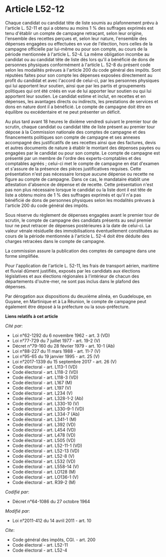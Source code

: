 # Article L52-12

Chaque candidat ou candidat tête de liste soumis au plafonnement prévu à l'article L. 52-11 et qui a obtenu au moins 1 % des
suffrages exprimés est tenu d'établir un compte de campagne retraçant, selon leur origine, l'ensemble des recettes perçues
et, selon leur nature, l'ensemble des dépenses engagées ou effectuées en vue de l'élection, hors celles de la campagne
officielle par lui-même ou pour son compte, au cours de la période mentionnée à l'article L. 52-4. La même obligation incombe
au candidat ou au candidat tête de liste dès lors qu'il a bénéficié de dons de personnes physiques conformément à l'article
L. 52-8 du présent code selon les modalités prévues à l'article 200 du code général des impôts. Sont réputées faites pour son
compte les dépenses exposées directement au profit du candidat et avec l'accord de celui-ci, par les personnes physiques qui
lui apportent leur soutien, ainsi que par les partis et groupements politiques qui ont été créés en vue de lui apporter leur
soutien ou qui lui apportent leur soutien. Le candidat estime et inclut, en recettes et en dépenses, les avantages directs ou
indirects, les prestations de services et dons en nature dont il a bénéficié. Le compte de campagne doit être en équilibre ou
excédentaire et ne peut présenter un déficit. 

Au plus tard avant 18 heures le dixième vendredi suivant le premier tour de scrutin, chaque candidat ou candidat tête de
liste présent au premier tour dépose à la Commission nationale des comptes de campagne et des financements politiques son
compte de campagne et ses annexes accompagné des justificatifs de ses recettes ainsi que des factures, devis et autres
documents de nature à établir le montant des dépenses payées ou engagées par le candidat ou pour son compte. Le compte de
campagne est présenté par un membre de l'ordre des experts-comptables et des comptables agréés ; celui-ci met le compte de
campagne en état d'examen et s'assure de la présence des pièces justificatives requises. Cette présentation n'est pas
nécessaire lorsque aucune dépense ou recette ne figure au compte de campagne. Dans ce cas, le mandataire établit une
attestation d'absence de dépense et de recette. Cette présentation n'est pas non plus nécessaire lorsque le candidat ou la
liste dont il est tête de liste a obtenu moins de 1 % des suffrages exprimés et qu'il n'a pas bénéficié de dons de personnes
physiques selon les modalités prévues à l'article 200 du code général des impôts. 

Sous réserve du règlement de dépenses engagées avant le premier tour de scrutin, le compte de campagne des candidats présents
au seul premier tour ne peut retracer de dépenses postérieures à la date de celui-ci. La valeur vénale résiduelle des
immobilisations éventuellement constituées au cours de la période mentionnée à l'article L. 52-4 doit être déduite des
charges retracées dans le compte de campagne. 

La commission assure la publication des comptes de campagne dans une forme simplifiée. 

Pour l'application de l'article L. 52-11, les frais de transport aérien, maritime et fluvial dûment justifiés, exposés par
les candidats aux élections législatives et aux élections régionales à l'intérieur de chacun des départements d'outre-mer, ne
sont pas inclus dans le plafond des dépenses. 

Par dérogation aux dispositions du deuxième alinéa, en Guadeloupe, en Guyane, en Martinique et à La Réunion, le compte de
campagne peut également être déposé à la préfecture ou la sous-préfecture.

**Liens relatifs à cet article**

_Cité par_:

  - Loi n°62-1292 du 6 novembre 1962 - art. 3 (VD)
  - Loi n°77-729 du 7 juillet 1977 - art. 19-2 (V)
  - Décret n°79-160 du 28 février 1979 - art. 10-1 (Ab)
  - Loi n°88-227 du 11 mars 1988 - art. 11-7 (V)
  - Loi n°95-65 du 19 janvier 1995 - art. 25 (V)
  - Loi n°2017-1339 du 15 septembre 2017 - art. 26 (V)
  - Code électoral - art. L113-1 (VD)
  - Code électoral - art. L118-2 (VD)
  - Code électoral - art. L118-3 (VD)
  - Code électoral - art. L167 (M)
  - Code électoral - art. L197 (V)
  - Code électoral - art. L234 (V)
  - Code électoral - art. L328-1-2 (Ab)
  - Code électoral - art. L330-10 (V)
  - Code électoral - art. L330-9-1 (VD)
  - Code électoral - art. L334-7 (Ab)
  - Code électoral - art. L341-1 (M)
  - Code électoral - art. L392 (VD)
  - Code électoral - art. L454 (VD)
  - Code électoral - art. L478 (VD)
  - Code électoral - art. L505 (VD)
  - Code électoral - art. L52-11-1 (VD)
  - Code électoral - art. L52-13 (VD)
  - Code électoral - art. L52-8 (V)
  - Code électoral - art. L532 (VD)
  - Code électoral - art. L558-14 (V)
  - Code électoral - art. LO128 (M)
  - Code électoral - art. LO136-1 (V)
  - Code électoral - art. R39-2 (M)

_Codifié par_:

  - Décret n°64-1086 du 27 octobre 1964

_Modifié par_:

  - Loi n°2011-412 du 14 avril 2011 - art. 10

_Cite_:

  - Code général des impôts, CGI. - art. 200
  - Code électoral - art. L52-11
  - Code électoral - art. L52-4
